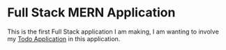 # Full Stack MERN Application

This is the first Full Stack application I am making, I am wanting to involve my [Todo Application](https://github.com/AngusWebbHammond/todo-list) in this application.